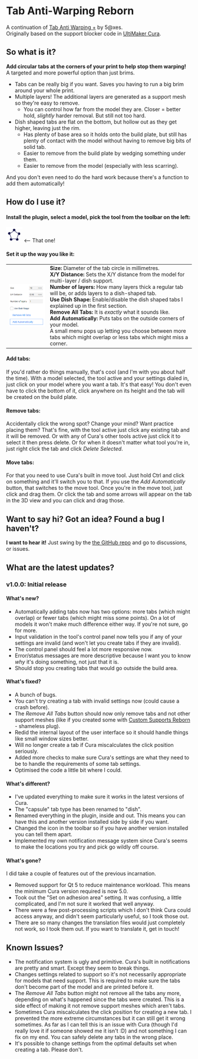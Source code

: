 # Tab Anti-Warping Reborn
A continuation of [Tab Anti Warping +](https://github.com/5axes/tabplus) by 5@xes.  
Originally based on the support blocker code in [UltiMaker Cura](https://github.com/ultimaker/cura).

## So what is it?
**Add circular tabs at the corners of your print to help stop them warping!**  
A targeted and more powerful option than just brims.
- Tabs can be really big if you want. Saves you having to run a big brim around your whole print.
- Multiple layers! The additional layers are generated as a support mesh so they're easy to remove.
  - You can control how far from the model they are. Closer = better hold, *slightly* harder removal. But still not too hard.
- Dish shaped tabs are flat on the bottom, but hollow out as they get higher, leaving just the rim.
  - Has plenty of base area so it holds onto the build plate, but still has plenty of contact with the model without having to remove big bits of solid tab.
  - Easier to remove from the build plate by wedging something under them.
  - Easier to remove from the model (especially with less scarring).

And you don't even need to do the hard work because there's a function to add them automatically!

## How do I use it?
#### Install the plugin, select a model, pick the tool from the toolbar on the left:
![Toolbar icon](images/tool_icon.gif) <-- That one!
#### Set it up the way you like it:
|||
|-|-|
|![Settings panel](images/settings.webp)|**Size:** Diameter of the tab circle in millimetres.<br>**X/Y Distance:** Sets the X/Y distance from the model for multi-layer / dish support.<br>**Number of layers:** How many layers thick a regular tab will be, or adds layers to a dish-shaped tab.<br>**Use Dish Shape:** Enable/disable the dish shaped tabs I explained up in the first section.<br>**Remove All Tabs:** It is *exactly* what it sounds like.<br>**Add Automatically:** Puts tabs on the outside corners of your model.<br>A small menu pops up letting you choose between more tabs which might overlap or less tabs which might miss a corner.|
#### Add tabs:
If you'd rather do things manually, that's cool (and I'm with you about half the time). With a model selected, the tool active and your settings dialed in, just click on your model where you want a tab. It's that easy! You don't even have to click the bottom of it, click anywhere on its height and the tab will be created on the build plate.
#### Remove tabs:
Accidentally click the wrong spot? Change your mind? Want practice placing them? That's fine, with the tool active just click any existing tab and it will be removed. Or with any of Cura's other tools active just click it to select it then press delete. Or for when it doesn't matter what tool you're in, just right click the tab and click *Delete Selected*.
#### Move tabs:
For that you need to use Cura's built in move tool. Just hold Ctrl and click on something and it'll switch you to that. If you use the *Add Automatically* button, that switches to the move tool. Once you're in the move tool, just click and drag them. Or click the tab and some arrows will appear on the tab in the 3D view and you can click and drag those.
## Want to say hi? Got an idea? Found a bug I haven't?
**I want to hear it!** Just swing by the [the GitHub repo](https://github.com/Slashee-the-Cow/TabAntiWarpingReborn) and go to discussions, or issues.
## What are the latest updates?
### v1.0.0: Initial release
#### What's new?
- Automatically adding tabs now has two options: more tabs (which might overlap) or fewer tabs (which might miss some points). On a lot of models it won't make much difference either way. If you're not sure, go for more.
- Input validation in the tool's control panel now tells you if any of your settings are invalid (and won't let you create tabs if they are invalid).
- The control panel should feel a lot more responsive now.
- Error/status messages are more descriptive because I want you to know *why* it's doing something, not just that it is.
- Should stop you creating tabs that would go outside the build area.
#### What's fixed?
- A bunch of bugs.
- You can't try creating a tab with invalid settings now (could cause a crash before).
- The *Remove All Tabs* button should now only remove tabs and not other support meshes (like if you created some with [Custom Supports Reborn](https://github.com/Slashee-the-Cow/CustomSupportsReborn) - shameless plug).
- Redid the internal layout of the user interface so it should handle things like small window sizes better.
- Will no longer create a tab if Cura miscalculates the click position seriously.
- Added more checks to make sure Cura's settings are what they need to be to handle the requirements of some tab settings.
- Optimised the code a little bit where I could.
#### What's different?
- I've updated everything to make sure it works in the latest versions of Cura.
- The "capsule" tab type has been renamed to "dish".
- Renamed everything in the plugin, inside and out. This means you can have this and another version installed side by side if you want.
- Changed the icon in the toolbar so if you have another version installed you can tell them apart.
- Implemented my own notification message system since Cura's seems to make the locations you try and pick go wildly off course.
#### What's gone?
I did take a couple of features out of the previous incarnation.
- Removed support for Qt 5 to reduce maintenance workload. This means the minimum Cura version required is now 5.0.
- Took out the "Set on adhesion area" setting. It was confusing, a little complicated, and I'm not sure it worked that well anyway.
- There were a few post-processing scripts which I don't think Cura could access anyway, and didn't seem particularly useful, so I took those out.
- There are so many changes the translation files would just completely not work, so I took them out. If you want to translate it, get in touch!
## Known Issues?
- The notification system is ugly and primitive. Cura's built in notifications are pretty and smart. Except they seem to break things.
- Changes settings related to support so it's not necessarily appropriate for models that need support.
This is required to make sure the tabs don't become part of the model and are printed before it.
- The *Remove All Tabs* button might not remove all the tabs any more, depending on what's happened since the tabs were created.
This is a side effect of making it not remove support meshes which aren't tabs.
- Sometimes Cura miscalculates the click position for creating a new tab.
I prevented the more extreme circumstances but it can still get it wrong sometimes.
As far as I can tell this is an issue with Cura (though I'd really love it if someone showed me it isn't :D) and not something I can fix on my end.
You can safely delete any tabs in the wrong place.
- It's possible to change settings from the optimal defaults set when creating a tab. Please don't.